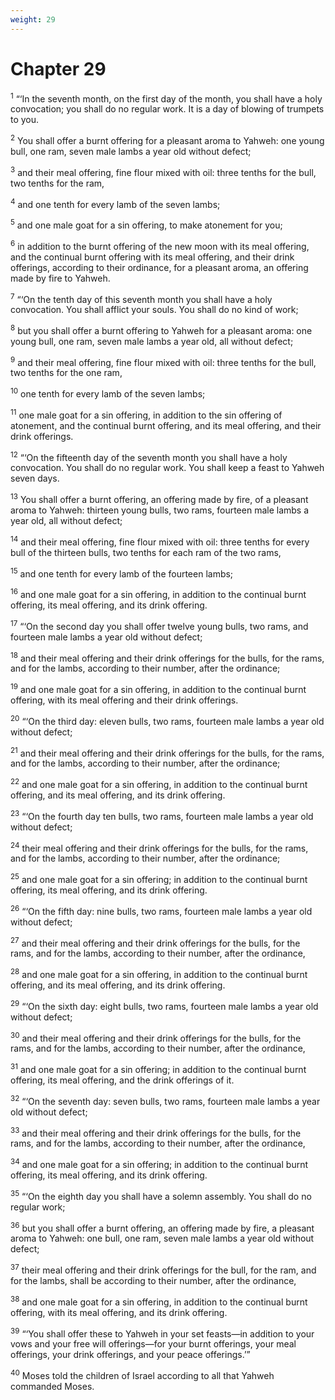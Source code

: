 ```yaml
---
weight: 29
---
```


# Chapter 29

<sup>1</sup> “‘In the seventh month, on the first day of the month, you shall have a holy convocation; you shall do no regular work. It is a day of blowing of trumpets to you. 

<sup>2</sup> You shall offer a burnt offering for a pleasant aroma to Yahweh: one young bull, one ram, seven male lambs a year old without defect; 

<sup>3</sup> and their meal offering, fine flour mixed with oil: three tenths for the bull, two tenths for the ram, 

<sup>4</sup> and one tenth for every lamb of the seven lambs; 

<sup>5</sup> and one male goat for a sin offering, to make atonement for you; 

<sup>6</sup> in addition to the burnt offering of the new moon with its meal offering, and the continual burnt offering with its meal offering, and their drink offerings, according to their ordinance, for a pleasant aroma, an offering made by fire to Yahweh. 

<sup>7</sup> “‘On the tenth day of this seventh month you shall have a holy convocation. You shall afflict your souls. You shall do no kind of work; 

<sup>8</sup> but you shall offer a burnt offering to Yahweh for a pleasant aroma: one young bull, one ram, seven male lambs a year old, all without defect; 

<sup>9</sup> and their meal offering, fine flour mixed with oil: three tenths for the bull, two tenths for the one ram, 

<sup>10</sup> one tenth for every lamb of the seven lambs; 

<sup>11</sup> one male goat for a sin offering, in addition to the sin offering of atonement, and the continual burnt offering, and its meal offering, and their drink offerings. 

<sup>12</sup> “‘On the fifteenth day of the seventh month you shall have a holy convocation. You shall do no regular work. You shall keep a feast to Yahweh seven days. 

<sup>13</sup> You shall offer a burnt offering, an offering made by fire, of a pleasant aroma to Yahweh: thirteen young bulls, two rams, fourteen male lambs a year old, all without defect; 

<sup>14</sup> and their meal offering, fine flour mixed with oil: three tenths for every bull of the thirteen bulls, two tenths for each ram of the two rams, 

<sup>15</sup> and one tenth for every lamb of the fourteen lambs; 

<sup>16</sup> and one male goat for a sin offering, in addition to the continual burnt offering, its meal offering, and its drink offering. 

<sup>17</sup> “‘On the second day you shall offer twelve young bulls, two rams, and fourteen male lambs a year old without defect; 

<sup>18</sup> and their meal offering and their drink offerings for the bulls, for the rams, and for the lambs, according to their number, after the ordinance; 

<sup>19</sup> and one male goat for a sin offering, in addition to the continual burnt offering, with its meal offering and their drink offerings. 

<sup>20</sup> “‘On the third day: eleven bulls, two rams, fourteen male lambs a year old without defect; 

<sup>21</sup> and their meal offering and their drink offerings for the bulls, for the rams, and for the lambs, according to their number, after the ordinance; 

<sup>22</sup> and one male goat for a sin offering, in addition to the continual burnt offering, and its meal offering, and its drink offering. 

<sup>23</sup> “‘On the fourth day ten bulls, two rams, fourteen male lambs a year old without defect; 

<sup>24</sup> their meal offering and their drink offerings for the bulls, for the rams, and for the lambs, according to their number, after the ordinance; 

<sup>25</sup> and one male goat for a sin offering; in addition to the continual burnt offering, its meal offering, and its drink offering. 

<sup>26</sup> “‘On the fifth day: nine bulls, two rams, fourteen male lambs a year old without defect; 

<sup>27</sup> and their meal offering and their drink offerings for the bulls, for the rams, and for the lambs, according to their number, after the ordinance, 

<sup>28</sup> and one male goat for a sin offering, in addition to the continual burnt offering, and its meal offering, and its drink offering. 

<sup>29</sup> “‘On the sixth day: eight bulls, two rams, fourteen male lambs a year old without defect; 

<sup>30</sup> and their meal offering and their drink offerings for the bulls, for the rams, and for the lambs, according to their number, after the ordinance, 

<sup>31</sup> and one male goat for a sin offering; in addition to the continual burnt offering, its meal offering, and the drink offerings of it. 

<sup>32</sup> “‘On the seventh day: seven bulls, two rams, fourteen male lambs a year old without defect; 

<sup>33</sup> and their meal offering and their drink offerings for the bulls, for the rams, and for the lambs, according to their number, after the ordinance, 

<sup>34</sup> and one male goat for a sin offering; in addition to the continual burnt offering, its meal offering, and its drink offering. 

<sup>35</sup> “‘On the eighth day you shall have a solemn assembly. You shall do no regular work; 

<sup>36</sup> but you shall offer a burnt offering, an offering made by fire, a pleasant aroma to Yahweh: one bull, one ram, seven male lambs a year old without defect; 

<sup>37</sup> their meal offering and their drink offerings for the bull, for the ram, and for the lambs, shall be according to their number, after the ordinance, 

<sup>38</sup> and one male goat for a sin offering, in addition to the continual burnt offering, with its meal offering, and its drink offering. 

<sup>39</sup> “‘You shall offer these to Yahweh in your set feasts—in addition to your vows and your free will offerings—for your burnt offerings, your meal offerings, your drink offerings, and your peace offerings.’” 

<sup>40</sup> Moses told the children of Israel according to all that Yahweh commanded Moses. 


